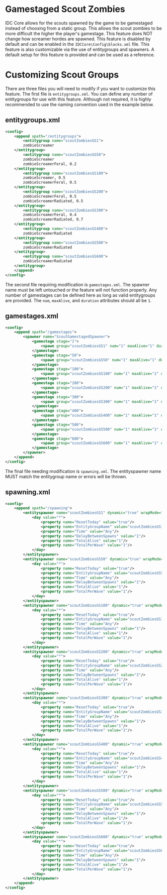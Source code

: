 # Gamestaged Scout Zombies
IDC Core allows for the scouts spawned by the game to be gamestaged instead of choosing from a static group. This allows the scout zombies to be more difficult the higher the player's gamestage. This feature does NOT change how screamer hordes are spawned. This feature is disabled by default and can be enabled in the `IDCCore\Config\blocks.xml` file. This feature is also customizable via the use of entitygroups and spawners. A default setup for this feature is provided and can be used as a reference.

# Customizing Scout Groups
There are three files you will need to modify if you want to customize this feature. The first file is `entitygroups.xml`. You can define any number of entitygroups for use with this feature. Although not required, it is highly recommended to use the naming convention used in the example below.
## entitygroups.xml
```xml
<config>
	<append xpath="/entitygroups">
		<entitygroup name="scoutZombiesGS1">
		zombieScreamer
	</entitygroup>
		<entitygroup name="scoutZombiesGS50">
		zombieScreamer
		zombieScreamerFeral, 0.2
	</entitygroup>
		<entitygroup name="scoutZombiesGS100">
		zombieScreamer, 0.5
		zombieScreamerFeral, 0.5
	</entitygroup>
		<entitygroup name="scoutZombiesGS200">
		zombieScreamerFeral, 0.5
		zombieScreamerRadiated, 0.5
	</entitygroup>
		<entitygroup name="scoutZombiesGS300">
		zombieScreamerFeral, 0.4
		zombieScreamerRadiated, 0.7
	</entitygroup>
		<entitygroup name="scoutZombiesGS400">
		zombieScreamerRadiated
	</entitygroup>
		<entitygroup name="scoutZombiesGS500">
		zombieScreamerRadiated
	</entitygroup>
		<entitygroup name="scoutZombiesGS600">
		zombieScreamerRadiated
	</entitygroup>
	</append>
</config>
``` 
The second file requiring modification is `gamestages.xml`. The spawner name must be left untouched or the feature will not function properly. Any number of gamestages can be defined here as long as valid entitygroups are provided. The `num`, `maxAlive`, and `duration` attributes should all be `1`.
## gamestages.xml
```xml
<config>
	<append xpath="/gamestages">
		<spawner name="ScoutGamestagedSpawner">
			<gamestage stage="1">
				<spawn group="scoutZombiesGS1" num="1" maxAlive="1" duration="1"/>
			</gamestage>
			<gamestage stage="50">
				<spawn group="scoutZombiesGS50" num="1" maxAlive="1" duration="1"/>
			</gamestage>
			<gamestage stage="100">
				<spawn group="scoutZombiesGS100" num="1" maxAlive="1" duration="1"/>
			</gamestage>
			<gamestage stage="200">
				<spawn group="scoutZombiesGS200" num="1" maxAlive="1" duration="1"/>
			</gamestage>
			<gamestage stage="300">
				<spawn group="scoutZombiesGS300" num="1" maxAlive="1" duration="1"/>
			</gamestage>
			<gamestage stage="400">
				<spawn group="scoutZombiesGS400" num="1" maxAlive="1" duration="1"/>
			</gamestage>
			<gamestage stage="500">
				<spawn group="scoutZombiesGS500" num="1" maxAlive="1" duration="1"/>
			</gamestage>
			<gamestage stage="600">
				<spawn group="scoutZombiesGS600" num="1" maxAlive="1" duration="1"/>
			</gamestage>
		</spawner>
	</append>
</config>
```

The final file needing modification is `spawning.xml`. The entityspawner name MUST match the entitygroup name or errors will be thrown.
## spawning.xml  
```xml
<config>
	<append xpath="/spawning">
		<entityspawner name="scoutZombiesGS1" dynamic="true" wrapMode="wrap">
			<day value="*">
				<property name="ResetToday" value="true"/>
				<property name="EntityGroupName" value="scoutZombiesGS1"/>
				<property name="Time" value="Any"/>
				<property name="DelayBetweenSpawns" value="1"/>
				<property name="TotalAlive" value="1"/>
				<property name="TotalPerWave" value="1"/>
			</day>
		</entityspawner>
		<entityspawner name="scoutZombiesGS50" dynamic="true" wrapMode="wrap">
			<day value="*">
				<property name="ResetToday" value="true"/>
				<property name="EntityGroupName" value="scoutZombiesGS50"/>
				<property name="Time" value="Any"/>
				<property name="DelayBetweenSpawns" value="1"/>
				<property name="TotalAlive" value="1"/>
				<property name="TotalPerWave" value="1"/>
			</day>
		</entityspawner>
		<entityspawner name="scoutZombiesGS100" dynamic="true" wrapMode="wrap">
			<day value="*">
				<property name="ResetToday" value="true"/>
				<property name="EntityGroupName" value="scoutZombiesGS100"/>
				<property name="Time" value="Any"/>
				<property name="DelayBetweenSpawns" value="1"/>
				<property name="TotalAlive" value="1"/>
				<property name="TotalPerWave" value="1"/>
			</day>
		</entityspawner>
		<entityspawner name="scoutZombiesGS200" dynamic="true" wrapMode="wrap">
			<day value="*">
				<property name="ResetToday" value="true"/>
				<property name="EntityGroupName" value="scoutZombiesGS200"/>
				<property name="Time" value="Any"/>
				<property name="DelayBetweenSpawns" value="1"/>
				<property name="TotalAlive" value="1"/>
				<property name="TotalPerWave" value="1"/>
			</day>
		</entityspawner>
		<entityspawner name="scoutZombiesGS300" dynamic="true" wrapMode="wrap">
			<day value="*">
				<property name="ResetToday" value="true"/>
				<property name="EntityGroupName" value="scoutZombiesGS300"/>
				<property name="Time" value="Any"/>
				<property name="DelayBetweenSpawns" value="1"/>
				<property name="TotalAlive" value="1"/>
				<property name="TotalPerWave" value="1"/>
			</day>
		</entityspawner>
		<entityspawner name="scoutZombiesGS400" dynamic="true" wrapMode="wrap">
			<day value="*">
				<property name="ResetToday" value="true"/>
				<property name="EntityGroupName" value="scoutZombiesGS400"/>
				<property name="Time" value="Any"/>
				<property name="DelayBetweenSpawns" value="1"/>
				<property name="TotalAlive" value="1"/>
				<property name="TotalPerWave" value="1"/>
			</day>
		</entityspawner>
		<entityspawner name="scoutZombiesGS500" dynamic="true" wrapMode="wrap">
			<day value="*">
				<property name="ResetToday" value="true"/>
				<property name="EntityGroupName" value="scoutZombiesGS500"/>
				<property name="Time" value="Any"/>
				<property name="DelayBetweenSpawns" value="1"/>
				<property name="TotalAlive" value="1"/>
				<property name="TotalPerWave" value="1"/>
			</day>
		</entityspawner>
		<entityspawner name="scoutZombiesGS600" dynamic="true" wrapMode="wrap">
			<day value="*">
				<property name="ResetToday" value="true"/>
				<property name="EntityGroupName" value="scoutZombiesGS600"/>
				<property name="Time" value="Any"/>
				<property name="DelayBetweenSpawns" value="1"/>
				<property name="TotalAlive" value="1"/>
				<property name="TotalPerWave" value="1"/>
			</day>
		</entityspawner>
	</append>
</config>
```
